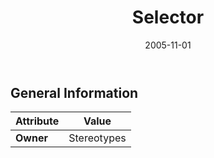 ﻿---
title: Selector
toc: false
type: specs
date: "2005-11-01"
draft: false
specification: KBL
version: 2.3.sr1
documentType: "Recommendation"
elementType: Class
classes:
  - Selector
menu_name: kbl-2.3.sr1
---

## General Information

| Attribute               | Value |
|-------------------------|-------|
| **Owner**               | Stereotypes |
